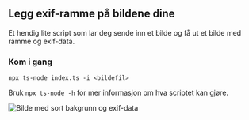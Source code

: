 ## Legg exif-ramme på bildene dine
Et hendig lite script som lar deg sende inn et bilde og få ut et bilde med ramme og exif-data.

### Kom i gang
`npx ts-node index.ts -i <bildefil>`

Bruk `npx ts-node -h` for mer informasjon om hva scriptet kan gjøre.

![Bilde med sort bakgrunn og exif-data](public/byvandring-2.jpg)
